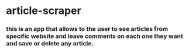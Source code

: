 # article-scraper
### this is an app that allows to the user to see articles from specific website and leave comments on each one they want and save or delete any article.